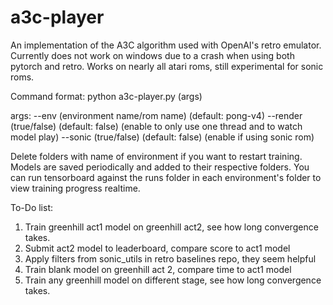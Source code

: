 # a3c-player
An implementation of the A3C algorithm used with OpenAI's retro emulator. 
Currently does not work on windows due to a crash when using both pytorch and retro.
Works on nearly all atari roms, still experimental for sonic roms.

Command format:
python a3c-player.py (args)

args:
--env (environment name/rom name) (default: pong-v4)
--render (true/false) (default: false) (enable to only use one thread and to watch model play)
--sonic (true/false) (default: false) (enable if using sonic rom)

Delete folders with name of environment if you want to restart training.
Models are saved periodically and added to their respective folders.
You can run tensorboard against the runs folder in each environment's folder to view training progress realtime.


To-Do list:
1. Train greenhill act1 model on greenhill act2, see how long convergence takes. 
2. Submit act2 model to leaderboard, compare score to act1 model
3. Apply filters from sonic_utils in retro baselines repo, they seem helpful
4. Train blank model on greenhill act 2, compare time to act1 model
5. Train any greenhill model on different stage, see how long convergence takes.
